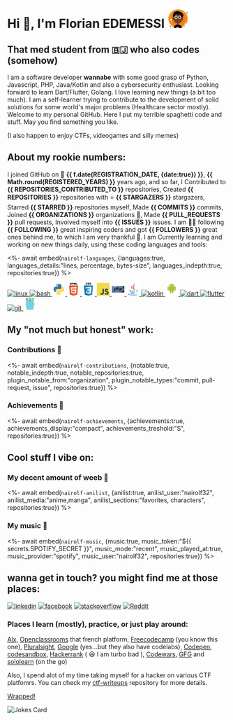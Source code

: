# Hi 👾, I'm Florian EDEMESSI <img width="50" height="50" src="/sm_logo.png">  
  
##  That med student from 🇧🇯 who also codes (somehow) 

I am a software developer **wannabe** with some good grasp of Python, Javascript, PHP, Java/Kotlin and also a cybersecurity enthusiast.
Looking forward to learn Dart/Flutter, Golang. I love learning new things (a bit too much). 
I am a self-learner trying to contribute to the development of solid solutions for some world's major problems (Healthcare sector mostly).
Welcome to my personal GitHub. Here I put my terrible spaghetti code and stuff. 
May you find something you like. 

(I also happen to enjoy CTFs, videogames and silly memes)    
  
## About my rookie numbers:  

I joined GitHub on 📆 **{{ f.date(REGISTRATION_DATE, {date:true}) }}**, **{{ Math.round(REGISTERED_YEARS) }}** years ago, and
so far, I Contributed to **{{ REPOSITORIES_CONTRIBUTED_TO }}** repositories, Created **{{ REPOSITORIES }}** repositories with ⭐ **{{ STARGAZERS }}** stargazers, Starred **{{ STARRED }}** repositories myself, Made **{{ COMMITS }}** commits, Joined **{{ ORGANIZATIONS }}** organizations 💼, Made **{{ PULL_REQUESTS }}** pull requests, Involved myself into **{{ ISSUES }}** issues. I am 🚶‍♂️ following **{{ FOLLOWING }}** great inspiring coders and got **{{ FOLLOWERS }}** great ones behind me, to which I am very thankful 💛.
I am Currently learning and working on new things daily, using these coding languages and tools:

<%- await embed(`nairolf-languages`, {languages:true, languages_details:"lines, percentage, bytes-size", languages_indepth:true, repositories:true}) %>

<p align="left">
   <a href="https://www.linux.org/" target="_blank"> <img src="https://cdn.jsdelivr.net/gh/devicons/devicon/icons/linux/linux-original.svg" alt="linux" width="30" height="30"/> </a> 
  <a href="https://www.gnu.org/software/bash/" target="_blank"> <img src="https://cdn.jsdelivr.net/gh/devicons/devicon/icons/bash/bash-original.svg" alt="bash" width="30" height="30"/> </a> 
   <a href="https://www.python.org" target="_blank"> <img src="https://raw.githubusercontent.com/devicons/devicon/master/icons/python/python-original.svg" alt="python" width="30" height="30"/> </a> 
   <a href="https://www.w3.org/html/" target="_blank"> <img src="https://raw.githubusercontent.com/devicons/devicon/master/icons/html5/html5-original-wordmark.svg" alt="html5" width="30" height="30"/> </a>
  <a href="https://www.w3schools.com/css/" target="_blank"> <img src="https://raw.githubusercontent.com/devicons/devicon/master/icons/css3/css3-original-wordmark.svg" alt="css3" width="30" height="30"/> </a> 
   <a href="https://developer.mozilla.org/en-US/docs/Web/JavaScript" target="_blank"> <img src="https://raw.githubusercontent.com/devicons/devicon/master/icons/javascript/javascript-original.svg" alt="javascript" width="30" height="30"/> </a>
   <a href="https://www.php.net" target="_blank"> <img src="https://raw.githubusercontent.com/devicons/devicon/master/icons/php/php-original.svg" alt="php" width="30" height="30"/> </a>
  <a href="https://www.java.com" target="_blank"> <img src="https://raw.githubusercontent.com/devicons/devicon/master/icons/java/java-original.svg" alt="java" width="30" height="30"/> </a>  
  <a href="https://kotlinlang.org" target="_blank"> <img src="https://cdn.jsdelivr.net/gh/devicons/devicon/icons/kotlin/kotlin-original.svg" alt="kotlin" width="30" height="30"/> </a>  
  <a href="https://developer.android.com" target="_blank"> <img src="https://raw.githubusercontent.com/devicons/devicon/master/icons/android/android-original-wordmark.svg" alt="android" width="30" height="30"/> </a>
  <a href="https://dart.dev" target="_blank"> <img src="https://cdn.jsdelivr.net/gh/devicons/devicon/icons/dart/dart-original.svg" alt="dart" width="30" height="30"/> </a> 
  <a href="https://flutter.dev" target="_blank"> <img src="https://www.vectorlogo.zone/logos/flutterio/flutterio-icon.svg" alt="flutter" width="30" height="30"/> </a> 
  <a href="https://git-scm.com/" target="_blank"> <img src="https://www.vectorlogo.zone/logos/git-scm/git-scm-icon.svg" alt="git" width="30" height="30"/> </a> 
  <a href="https://golang.org" target="_blank"> <img src="https://raw.githubusercontent.com/devicons/devicon/master/icons/go/go-original.svg" alt="go" width="30" height="30"/> </a> 
</p>

## My "not much but honest" work:

### Contributions 🤝

<%- await embed(`nairolf-contributions`, {notable:true, notable_indepth:true, notable_repositories:true,  plugin_notable_from:"organization", plugin_notable_types:"commit, pull-request, issue", repositories:true}) %>

### Achievements 🥇

<%- await embed(`nairolf-achievements`, {achievements:true, achievements_display:"compact", achievements_treshold:"S", repositories:true}) %>

## Cool stuff I vibe on:

### My decent amount of weeb 🏯 

<%- await embed(`nairolf-anilist`, {anilist:true, anilist_user:"nairolf32", anilist_media:"anime,manga", anilist_sections:"favorites, characters", repositories:true}) %>

### My music 🎵

 <%- await embed(`nairolf-music`, {music:true, music_token:"${{ secrets.SPOTIFY_SECRET }}", music_mode:"recent", music_played_at:true, music_provider:"spotify", music_user:"nairolf32", repositories:true}) %>

## wanna get in touch? you might find me at those places:

[<img src='https://www.vectorlogo.zone/logos/linkedin/linkedin-icon.svg' alt='linkedin' height='30'>](https://www.linkedin.com/in/florian-edemessi/)
[<img src='https://www.vectorlogo.zone/logos/facebook/facebook-official.svg' alt='facebook' height='30'>](https://www.facebook.com/FlorianEdemessi)
[<img src='https://www.vectorlogo.zone/logos/stackoverflow/stackoverflow-icon.svg' alt='stackoverflow' height='30'>](https://stackoverflow.com/users/14132197/florian-edemessi) [<img src='https://www.vectorlogo.zone/logos/reddit/reddit-tile.svg' alt='Reddit' height='30'>](https://www.reddit.com/user/florian32edem)

### Places I learn (mostly), practice, or just play around:

[Alx](https://www.alxafrica.com/), [Openclassrooms](https://openclassrooms.com/) that french platform, [Freecodecamp](https://www.freecodecamp.org/nairolf) (you know this one), [Pluralsight](https://app.pluralsight.com/profile/florian-edemessi), [Google](https://g.dev/nair0lf32) (yes...but they also have codelabs), [Codepen](https://codepen.io/nair0lf32/), [codesandbox](https://codesandbox.io/u/nairolf32), [Hackerrank](https://www.hackerrank.com/nair0lf32) ( :laughing: I am turbo bad ), [Codewars](https://www.codewars.com/users/nair0lf32), [GFG](https://auth.geeksforgeeks.org/user/nairolf32/profile) and [sololearn](https://www.sololearn.com/profile/4507307/?ref=app) (on the go)
 
Also, I spend alot of my time taking myself for a hacker on various CTF platfomrs. You can check my [ctf-writeups](https://github.com/nair0lf32/ctfs-writeups) repository for more details.

[Wrapped!](https://nair0lf32.wrapped.run) 

![Jokes Card](https://readme-jokes.vercel.app/api?hideBorder)
